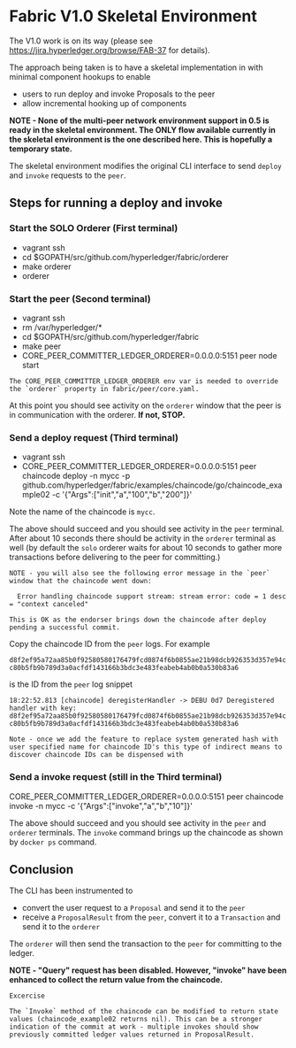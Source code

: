 # Fabric V1.0 Skeletal Environment
The V1.0 work is on its way (please see https://jira.hyperledger.org/browse/FAB-37 for details).

The approach being taken is to have a skeletal implementation in with minimal component hookups to enable

* users to run deploy and invoke Proposals to the peer
* allow incremental hooking up of components

**NOTE - None of the multi-peer network environment support in 0.5 is ready in the skeletal environment. The ONLY flow available currently in the skeletal environment is the one described here. This is hopefully a temporary state.**

The skeletal environment modifies the original CLI interface to send `deploy` and `invoke` requests to the `peer`.

## Steps for running a deploy and invoke

### Start the SOLO Orderer (First terminal)
* vagrant ssh
* cd $GOPATH/src/github.com/hyperledger/fabric/orderer
* make orderer
* orderer

### Start the peer (Second terminal)
* vagrant ssh
* rm /var/hyperledger/*
* cd $GOPATH/src/github.com/hyperledger/fabric
* make peer
* CORE_PEER_COMMITTER_LEDGER_ORDERER=0.0.0.0:5151 peer node start

```
The CORE_PEER_COMMITTER_LEDGER_ORDERER env var is needed to override the `orderer` property in fabric/peer/core.yaml.
```

At this point you should see activity on the `orderer` window that the peer is in communication with the orderer. **If not, STOP.**

### Send a deploy request (Third terminal)
* vagrant ssh
* CORE_PEER_COMMITTER_LEDGER_ORDERER=0.0.0.0:5151 peer chaincode deploy -n mycc -p github.com/hyperledger/fabric/examples/chaincode/go/chaincode_example02 -c '{"Args":["init","a","100","b","200"]}'

Note the name of the chaincode is `mycc`.

The above should succeed and you should see activity in the `peer` terminal. After about 10 seconds there should be activity in the `orderer` terminal as well (by default the `solo` orderer waits for about 10 seconds to gather more transactions before delivering to the peer for committing.)

```
NOTE - you will also see the following error message in the `peer` window that the chaincode went down:

  Error handling chaincode support stream: stream error: code = 1 desc = "context canceled"

This is OK as the endorser brings down the chaincode after deploy pending a successful commit.
```

Copy the chaincode ID from the `peer` logs. For example

`d8f2ef95a72aa85b0f92580580176479fcd0874f6b0855ae21b98dcb926353d357e94cc80b5fb9b789d3a0acfdf143166b3bdc3e483feabeb4ab0b0a530b83a6`

is the ID from the `peer` log snippet

``18:22:52.813 [chaincode] deregisterHandler -> DEBU 0d7 Deregistered handler with key: d8f2ef95a72aa85b0f92580580176479fcd0874f6b0855ae21b98dcb926353d357e94cc80b5fb9b789d3a0acfdf143166b3bdc3e483feabeb4ab0b0a530b83a6``

```
Note - once we add the feature to replace system generated hash with user specified name for chaincode ID's this type of indirect means to discover chaincode IDs can be dispensed with
```

### Send a invoke request (still in the Third terminal)
CORE_PEER_COMMITTER_LEDGER_ORDERER=0.0.0.0:5151 peer chaincode invoke -n mycc  -c '{"Args":["invoke","a","b","10"]}'

The above should succeed and you should see activity in the `peer` and `orderer` terminals. The `invoke` command brings up the chaincode as shown by `docker ps` command.

## Conclusion
The CLI has been instrumented to

* convert the user request to a `Proposal` and send it to the `peer`
* receive a `ProposalResult` from the `peer`, convert it to a `Transaction` and send it to the `orderer`

The `orderer` will then send the transaction to the `peer` for committing to the ledger.

**NOTE - "Query" request has been disabled. However, "invoke" have been enhanced to collect the return value from the chaincode.**

```
Excercise

The `Invoke` method of the chaincode can be modified to return state values (chaincode_example02 returns nil). This can be a stronger indication of the commit at work - multiple invokes should show previously committed ledger values returned in ProposalResult.
```
